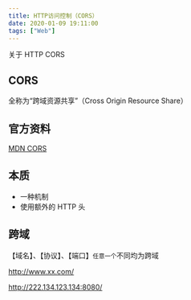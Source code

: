 ```yaml
---
title: HTTP访问控制（CORS）
date: 2020-01-09 19:11:00
tags: ["Web"]
---
```


关于 HTTP CORS

<!--more-->

## CORS

全称为“跨域资源共享”（Cross Origin Resource Share）

## 官方资料

[MDN CORS](https://developer.mozilla.org/zh-CN/docs/Web/HTTP/Access_control_CORS)

## 本质

- 一种机制
- 使用额外的 HTTP 头

## 跨域

【域名】、【协议】、【端口】`任意一个`不同均为跨域

http://www.xx.com/

http://222.134.123.134:8080/
